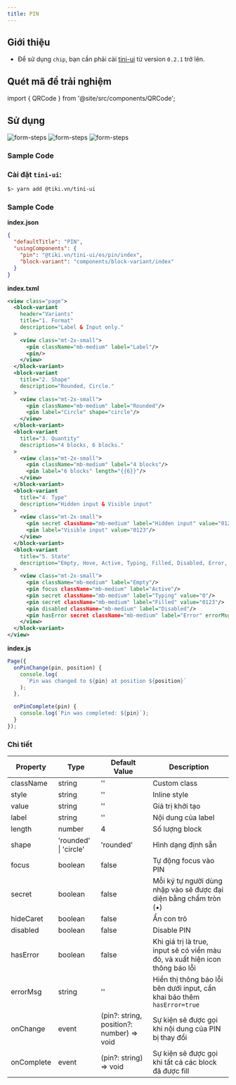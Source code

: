 ```yaml
---
title: PIN
---
```


## Giới thiệu

- Để sử dụng `chip`, bạn cần phải cài [tini-ui](https://www.npmjs.com/package/@tiki.vn/tini-ui) từ version `0.2.1` trở lên.

## Quét mã để trải nghiệm

import { QRCode } from '@site/src/components/QRCode';

<QRCode page="pages/component/advance/form/pin/index" />

## Sử dụng

<div style={{ width: '100%', maxWidth: 360 }}>
  <img src="/img/pin-1.png" alt="form-steps"/>
  <img src="/img/pin-2.png" alt="form-steps"/>
  <img src="/img/pin-3.png" alt="form-steps"/>
</div>

### Sample Code

### Cài đặt `tini-ui`:

```bash
$> yarn add @tiki.vn/tini-ui
```

### Sample Code

**index.json**

```json
{
  "defaultTitle": "PIN",
  "usingComponents": {
    "pin": "@tiki.vn/tini-ui/es/pin/index",
    "block-variant": "components/block-variant/index"
  }
}
```

**index.txml**

```xml
<view class="page">
  <block-variant
    header="Variants"
    title="1. Format"
    description="Label & Input only."
  >
    <view class="mt-2x-small">
      <pin className="mb-medium" label="Label"/>
      <pin/>
    </view>
  </block-variant>
  <block-variant
    title="2. Shape"
    description="Rounded, Circle."
  >
    <view class="mt-2x-small">
      <pin className="mb-medium" label="Rounded"/>
      <pin label="Circle" shape="circle"/>
    </view>
  </block-variant>
  <block-variant
    title="3. Quantity"
    description="4 blocks, 6 blocks."
  >
    <view class="mt-2x-small">
      <pin className="mb-medium" label="4 blocks"/>
      <pin label="6 blocks" length="{{6}}"/>
    </view>
  </block-variant>
  <block-variant
    title="4. Type"
    description="Hidden input & Visible input"
  >
    <view class="mt-2x-small">
      <pin secret className="mb-medium" label="Hidden input" value="0123"/>
      <pin label="Visible input" value="0123"/>
    </view>
  </block-variant>
  <block-variant
    title="5. State"
    description="Empty, Hove, Active, Typing, Filled, Disabled, Error, Skeleton loading."
  >
    <view class="mt-2x-small">
      <pin className="mb-medium" label="Empty"/>
      <pin focus className="mb-medium" label="Active"/>
      <pin secret className="mb-medium" label="Typing" value="0"/>
      <pin secret className="mb-medium" label="Filled" value="0123"/>
      <pin disabled className="mb-medium" label="Disabled"/>
      <pin hasError secret className="mb-medium" label="Error" errorMsg="Error message" value="0123"/>
    </view>
  </block-variant>
</view>
```

**index.js**

```js
Page({
  onPinChange(pin, position) {
    console.log(
      `Pin was changed to ${pin} at position ${position}`
    );
  },

  onPinComplete(pin) {
    console.log(`Pin was completed: ${pin}`);
  }
});
```

### Chi tiết

| Property   | Type                  | Default Value                             | Description                                                                   |
| ---------- | --------------------- | ----------------------------------------- | ----------------------------------------------------------------------------- |
| className  | string                | ''                                        | Custom class                                                                  |
| style      | string                | ''                                        | Inline style                                                                  |
| value      | string                | ''                                        | Giá trị khởi tạo                                                              |
| label      | string                | ''                                        | Nội dung của label                                                            |
| length     | number                | 4                                         | Số lượng block                                                                |
| shape      | 'rounded' \| 'circle' | 'rounded'                                 | Hình dạng định sẵn                                                            |
| focus      | boolean               | false                                     | Tự động focus vào PIN                                                         |
| secret     | boolean               | false                                     | Mỗi ký tự người dùng nhập vào sẽ được đại diện bằng chấm tròn (•)             |
| hideCaret  | boolean               | false                                     | Ẩn con trỏ                                                                    |
| disabled   | boolean               | false                                     | Disable PIN                                                                   |
| hasError   | boolean               | false                                     | Khi giá trị là true, input sẽ có viền màu đỏ, và xuất hiện icon thông báo lỗi |
| errorMsg   | string                | ''                                        | Hiển thị thông báo lỗi bên dưới input, cần khai báo thêm `hasError=true`      |
| onChange   | event                 | (pin?: string, position?: number) => void | Sự kiện sẽ được gọi khi nội dung của PIN bị thay đổi                          |
| onComplete | event                 | (pin?: string) => void                    | Sự kiện sẽ được gọi khi tất cả các block đã được fill                         |

